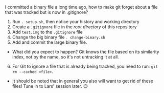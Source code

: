 I committed a binary file a long time ago, how to make git forget about a file that was tracked but is now in .gitignore?

1. Run `. setup.sh`, then notice your history and working directory
2. Create a `.gitignore` file in the _root directory_ of this repository
3. Add `test.img` to the `.gitignore` file
4. Change the big binary file `. change-binary.sh`
5. Add and commit the large binary file.
  - What did you expect to happen? Git knows the file based on its similarity index, not by the name, so it's not untracking it at all.
6. For Git to ignore a file that is already being tracked, you need to run: `git rm --cached <file>`.
  - It should be noted that in general you also will want to get rid of these files! Tune in to Lars' session later. :wink:
